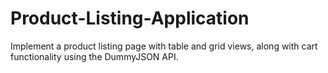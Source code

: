 # Product-Listing-Application
Implement a product listing page with table and grid views, along with cart functionality using the DummyJSON API.
